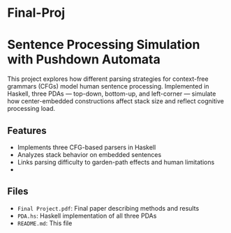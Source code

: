 # Final-Proj
# Sentence Processing Simulation with Pushdown Automata

This project explores how different parsing strategies for context-free grammars (CFGs) model human sentence processing. Implemented in Haskell, three PDAs — top-down, bottom-up, and left-corner — simulate how center-embedded constructions affect stack size and reflect cognitive processing load.

## Features

- Implements three CFG-based parsers in Haskell
- Analyzes stack behavior on embedded sentences
- Links parsing difficulty to garden-path effects and human limitations
- 
## Files

- `Final Project.pdf`: Final paper describing methods and results
- `PDA.hs`: Haskell implementation of all three PDAs
- `README.md`: This file
